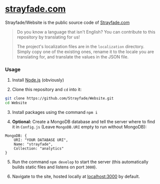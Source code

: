 # [**strayfade.com**](https://strayfade.com)

Strayfade/Website is the public source code of [Strayfade.com](https://strayfade.com)

> Do you know a language that isn't English? You can contribute to this repository by translating for us!
>
> The project's localization files are in the `localization` directory. Simply copy one of the existing ones, rename it to the locale you are translating for, and translate the values in the JSON file. 

### Usage

1. Install [Node.js](https://nodejs.org/en/download/) (obviously)

2. Clone this repository and `cd` into it:
```Bash
git clone https://github.com/Strayfade/Website.git
cd Website
```

3. Install packages using the command `npm i`

4. **Optional:** Create a MongoDB database and tell the server where to find it in `Config.js` 
(Leave `MongoDB.URI` empty to run without MongoDB):
```JS
MongoDB: {
    URI: "YOUR DATABASE URI",
    Name: "strayfade",
    Collection: "analytics"
}
```

5. Run the command `npm develop` to start the server (this automatically builds static files and listens on port `3000`).

6. Navigate to the site, hosted locally at [localhost:3000](http://localhost:3000) by default.